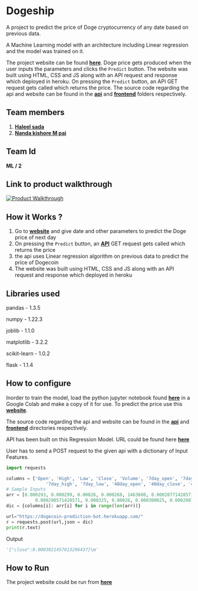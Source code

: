 # Dogeship

A project to predict the price of Doge cryptocurrency of any date based on previous data.

A Machine Learning model with an architecture including Linear regression and the model was trained on it.

The project website can be found **[here](https://haleelsada.github.io/Dogeship/)**. Doge price gets produced when the user inputs the parameters and clicks the `Predict` button. The website was built using HTML, CSS and JS along with an API request and response which deployed in heroku. On pressing the `Predict` button, an API GET request gets called which returns the price. The source code regarding the api and website can be found in the **[api](https://github.com/haleelsada/Dogeship/tree/main/api)** and **[frontend](https://github.com/haleelsada/Dogeship/tree/main/frontend)** folders respectively.

## Team members
1. **[Haleel sada](https://github.com/haleelsada/)**
2. **[Nanda kishore M pai](https://github.com/nandakishormpai/)**

## Team Id
**ML / 2**

## Link to product walkthrough
<a href="https://drive.google.com/file/d/1jv2TpHd9e7E1m1rPKhQqkTQizM1AK77w/view?usp=sharing"   title="Product Walkthrough" target="_blank" ><img src="https://github.com/nandakishormpai2001/manglish_lyrics_generator/blob/frontend/images/walk.jpg" alt="Product Walkthrough" /></a>

## How it Works ?
1. Go to **[website](https://haleelsada.github.io/Dogeship/)** and give date and other parameters to predict the Doge price of next day
2. On pressing the `Predict` button, an **[API](https://github.com/haleelsada/Dogeship/tree/main/api)** GET request gets called which returns the price
3. the api uses Linear regression algorithm on previous data to predict the price of Dogecoin
4. The website was built using HTML, CSS and JS along with an API request and response which deployed in heroku

## Libraries used

pandas - 1.3.5

numpy - 1.22.3

joblib - 1.1.0

matplotlib - 3.2.2

scikit-learn - 1.0.2

flask - 1.1.4

## How to configure

Inorder to train the model, load the python jupyter notebook found **[here](https://github.com/haleelsada/Dogeship/blob/main/model/model_training.ipynb)** in a Google Colab and make a copy of it for use. To predict the price use this **[website](https://haleelsada.github.io/Dogeship/)**.

The source code regarding the api and website can be found in the **[api](https://github.com/haleelsada/Dogeship/tree/main/api)** and **[frontend](https://github.com/haleelsada/Dogeship/tree/main/frontend)** directories respectively.

API has been built on this Regression Model. URL could be found here **[here](https://dogecoin-prediction-bot.herokuapp.com/)**

User has to send a POST request to the given api with a dictionary of Input Features. 

```python
import requests

columns = ['Open', 'High', 'Low', 'Close', 'Volume', '7day_open', '7day_close',
               '7day_high', '7day_low', '40day_open', '40day_close', '40day_high', '40day_low']
# Sample Inputs
arr = [0.000293, 0.000299, 0.00026, 0.000268, 1463600, 0.000287714285714,
           0.000290571428571, 0.000325, 0.00026, 0.000300025, 0.000298775, 0.000467, 0.000223]
dic = {columns[i]: arr[i] for i in range(len(arr))}

url="https://dogecoin-prediction-bot.herokuapp.com/"
r = requests.post(url,json = dic)
print(r.text)
```
Output
```python
'{"close":0.0003021457613296437}\n'
```


## How to Run
The project website could be run from **[here](https://haleelsada.github.io/Dogeship/)**

